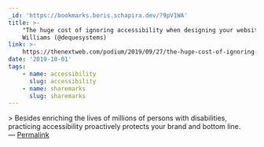 ```yaml
---
_id: 'https://bookmarks.boris.schapira.dev/?9pV1WA'
title: >-
    "The huge cost of ignoring accessibility when designing your website", Greg
    Williams (@dequesystems)
link: >-
    https://thenextweb.com/podium/2019/09/27/the-huge-cost-of-ignoring-accessibility-when-designing-your-website/
date: '2019-10-01'
tags:
    - name: accessibility
      slug: accessibility
    - name: sharemarks
      slug: sharemarks
---
```


&gt; Besides enriching the lives of millions of persons with disabilities,
practicing accessibility proactively protects your brand and bottom line.
<br>&#8212;
<a href="https://bookmarks.boris.schapira.dev/?9pV1WA" title="Permalink">Permalink</a>
